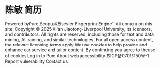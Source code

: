 # 陈敏 简历
Powered byPure,Scopus&Elsevier Fingerprint Engine™
All content on this site: Copyright © 2025 Xi'an Jiaotong-Liverpool University, its licensors, and contributors. All rights are reserved, including those for text and data mining, AI training, and similar technologies. For all open access content, the relevant licensing terms apply
We use cookies to help provide and enhance our service and tailor content. By continuing you agree to theuse of cookies
Log in to Pure
About web accessibility
苏ICP备07016150号-1
Report vulnerability
Contact us
